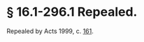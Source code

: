 # § 16.1-296.1 Repealed.

<p>Repealed by Acts 1999, c. <a href='http://lis.virginia.gov/cgi-bin/legp604.exe?991+ful+CHAP0161'>161</a>.</p>